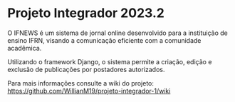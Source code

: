 # Projeto Integrador 2023.2

O IFNEWS é um sistema de jornal online desenvolvido para a instituição de ensino IFRN, visando a comunicação eficiente com a comunidade acadêmica.

Utilizando o framework Django, o sistema permite a criação, edição e exclusão de publicações por postadores autorizados. 

Para mais informações consulte a wiki do projeto: https://github.com/WillianM19/projeto-integrador-1/wiki
